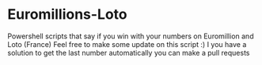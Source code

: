 # Euromillions-Loto
Powershell scripts that say if you win with your numbers on Euromillion and Loto (France)
Feel free to make some update on this script :)
I you have a solution to get the last number automatically you can make a pull requests
